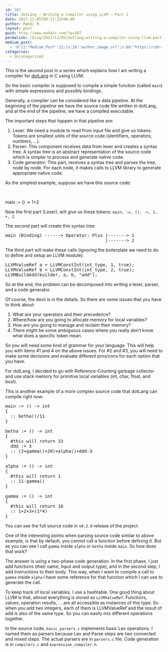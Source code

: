 ```yaml
---
id: 387
title: dotLang – Writing a Compiler using LLVM – Part 2
date: 2017-12-05T08:17:23+00:00
author: Mahdi M.
layout: post
guid: http://www.mahdix.com/?p=387
permalink: /blog/2017/12/05/dotlang-writing-a-compiler-using-llvm-part-2/
medium_post:
  - 'O:11:"Medium_Post":11:{s:16:"author_image_url";s:68:"https://cdn-images-1.medium.com/fit/c/200/200/0*a70L__x5V0qVwdcB.jpg";s:10:"author_url";s:26:"https://medium.com/@mahdix";s:11:"byline_name";N;s:12:"byline_email";N;s:10:"cross_link";s:2:"no";s:2:"id";s:12:"53c090f1339b";s:21:"follower_notification";s:3:"yes";s:7:"license";s:19:"all-rights-reserved";s:14:"publication_id";s:2:"-1";s:6:"status";s:6:"public";s:3:"url";s:84:"https://medium.com/@mahdix/dotlang-writing-a-compiler-using-llvm-part-2-53c090f1339b";}'
categories:
  - Uncategorized
---
```

This is the second post in a series which explains how I am writing a compiler for [dotLang](http://dotlang.org) in C using LLVM.

So the basic compiler is supposed to compile a simple function (called `main`) with simple expressions and possibly bindings.

Generally, a compiler can be considered like a data pipeline. At the beginning of the pipeline we have the source code file written in dotLang, and at the end of the pipeline, we have a compiled executable.

The important steps that happen in that pipeline are:

  1. Lexer: We need a module to read from input file and give us tokens. Tokens are smallest units of the source code (identifiers, operators, numbers, &#8230;).
  2. Parser: This component receives data from lexer and creates a syntax tree. A syntax tree is an abstract representation of the source code which is simpler to process and generate native code.
  3. Code generator: This part, receives a syntax tree and parses the tree, node by node. For each node, it makes calls to LLVM library to generate appropriate native code.

As the simplest example, suppose we have this source code:

&nbsp;

main := () -> 1+2

Now the first part (Lexer), will give us these tokens: `main, :=, (), ->, 1, +, 2`

The second part will create this syntax tree:

<pre>main (Binding) ------&gt; Operator: Plus |-------&gt; 1
                                      |-------&gt; 2</pre>

The third part will make these calls (ignoring the boilerplate we need to do to define and setup an LLVM module):

<pre>LLVMValueRef a = LLVMConstInt(int_type, 1, true);
LLVMValueRef b = LLVMConstInt(int_type, 2, true);
LLVMBuildAdd(builder, a, b, "add");</pre>

So at the end, the problem can be decomposed into writing a lexer, parser, and a code generator.

Of course, the devil is in the details. So there are some issues that you have to think about:

  1. What are your operators and their precedence?
  2. Where/how are you going to allocate memory for local variables?
  3. How are you going to manage and reclaim their memory?
  4. There might be some ambiguous cases where you really don&#8217;t know what does a specific token mean.

So you will need some kind of grammar for your language. This will help you with items #1 and 4 on the above issues. For #2 and #3, you will need to make some decisions and evaluate different pros/cons for each option that you have.

For dotLang, I decided to go with Reference-Counting garbage collector and use stack memory for primitive local variables (int, char, float, and bool).

This is another example of a more complex source code that dotLang can compile right now:

<pre>main := () -&gt; int
{
  :: betha()/11
}

betha := () -&gt; int
{
  #this will return 33
  ddd := 3
  :: (2+gamma()+20)+alpha()+ddd-3
}

alpha := () -&gt; int
{
  #this will return 1
  :: 11-gamma()
}

gamma := () -&gt; int
{
  #this will return 10
  :: 1+2+3+(1*4)
}</pre>

You can see the full source code in `v0.2.0` release of the project.

One of the interesting points when parsing source code similar to above example, is that by default, you cannot call a function before defining it. But as you can see I call `gamma` inside `alpha` or `betha` inside `main`. So how does that work?

The answer is using a two-phase code generation. In the first phase, I just add functions (their name, input and output type), and in the second step, I add instructions to their body. This way, when I want to compile a call to `gamma` inside `alpha` I have some reference for that function which I can use to generate the call.

To keep track of local variables, I use a hashtable. One good thing about LLVM is that, almost everything is stored as `LLVMValueRef`. Functions, values, operation results, &#8230; are all accessible as instances of this type. So when you add two integers, each of them is LLVMValueRef and the result of add is also of the same type. So you can easily mix different operations together.

In the source code, `basic_parsers.c` implements basic Lex operations. I named them as parsers because Lex and Parse steps are two connected and mixed steps. The actual parsers are in `parsers.c` file. Code generation is in `compilers.c` and `expression_compiler.h`.